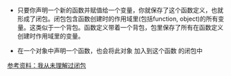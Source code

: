 - 只要你声明一个新的函数并赋值给一个变量，你就保存了这个函数定义，也就形成了闭包。闭包包含函数创建时的作用域里(包括function, object)的所有变量。这类似于一个背包。函数定义带着一个背包，包里保存了所有在函数定义创建时作用域里的变量。

- 在一个对象中声明一个函数，也会将此对象 加入到这个函数 的闭包中

[参考资料：我从未理解过闭包](https://blog.hhking.cn/2018/09/08/i-never-understood-javascript-closures/?hmsr=toutiao.io&utm_medium=toutiao.io&utm_source=toutiao.io)